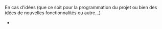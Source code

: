 En cas d'idées (que ce soit pour la programmation du projet ou bien des idées de nouvelles fonctionnalités ou autre...)

-